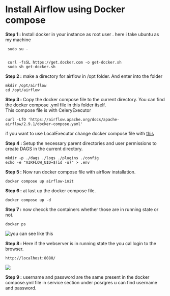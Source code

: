 # Install Airflow using Docker compose  
__Step 1 :__   Install docker in your instance as root user . here i take ubuntu as my machine
  
     sudo su -

     
     curl -fsSL https://get.docker.com -o get-docker.sh
     sudo sh get-docker.sh


__Step 2 :__ make a directory for airflow in /opt folder. And enter into the folder 
  
    mkdir /opt/airflow  
    cd /opt/airflow 

__Step 3 :__ Copy the docker compose file to the current directory. You can find the docker compose .yml file in this folder itself.   
This compose file is with CeleryExecutor  
  
    
    curl -LfO 'https://airflow.apache.org/docs/apache-airflow/2.9.1/docker-compose.yaml'

if you want to use LocalExecutor change docker compose file with [this](/1-Airflow_Installation/docker-compose-LocalExecutor.yml)

__Step 4 :__ Setup the necessary parent directories and user permissions to create DAGS in the current directory.
  
    mkdir -p ./dags ./logs ./plugins ./config
    echo -e "AIRFLOW_UID=$(id -u)" > .env  


__Step 5 :__ Now run docker compose file with airflow installation.  
  
    docker compose up airflow-init

__Step 6 :__ at last up the docker compose file.  
  
    docker compose up -d   

__Step 7 :__ now checck the containers whether those are in running state or not.  
  
    docker ps  

![you can see like this ](https://cdn.hashnode.com/res/hashnode/image/upload/v1683476464772/5feb9436-2f59-4473-a86e-52b7397c3012.png?auto=compress,format&format=webp)  

__Step 8 :__ Here if the webserver is in running state the you cal login to the browser.  
  
    http://localhost:8080/  

![](https://cdn.hashnode.com/res/hashnode/image/upload/v1683476697940/7c835382-1272-4d74-8238-be375867e46a.png?auto=compress,format&format=webp) 


__Step 9 :__ username and password are the same present in the docker compose.yml file in service section under posrgres u can find username and password.  
